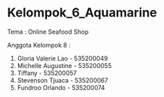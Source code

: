 # Kelompok_6_Aquamarine
Tema : Online Seafood Shop

Anggota Kelompok 8 :
1. Gloria Valerie Lao 	- 535200049
2. Michelle Augustine 	- 535200055
3. Tiffany 	            - 535200057
4. Stevenson Tjuaca 	  - 535200067
5. Fundroo Orlando 	    - 535200074
